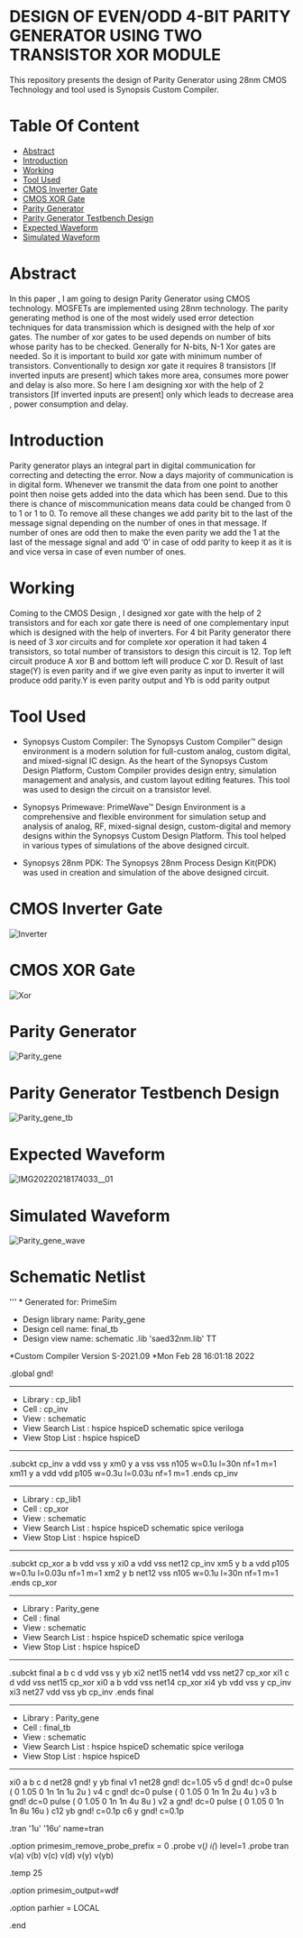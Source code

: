 # DESIGN OF EVEN/ODD 4-BIT PARITY GENERATOR USING TWO TRANSISTOR XOR MODULE
This repository presents the design of Parity Generator using 28nm CMOS Technology and tool used is Synopsis Custom Compiler.
# Table Of Content
- [Abstract](https://github.com/AniJoshi12/Party-Generator/blob/main/README.md#Abstract)
- [Introduction](https://github.com/AniJoshi12/Party-Generator/blob/main/README.md#Introduction)
- [Working](https://github.com/AniJoshi12/Party-Generator/blob/main/README.md#Working)
- [Tool Used](https://github.com/AniJoshi12/Party-Generator/blob/main/README.md#Tool-Used)
- [CMOS Inverter Gate](https://github.com/AniJoshi12/Party-Generator/blob/main/README.md#CMOS-Inverter-Gate)
- [CMOS XOR Gate](https://github.com/AniJoshi12/Party-Generator/blob/main/README.md#CMOS-XOR-Gate)
- [Parity Generator](https://github.com/AniJoshi12/Party-Generator/blob/main/README.md#Parity-Generator)
- [Parity Generator Testbench Design](https://github.com/AniJoshi12/Party-Generator/blob/main/README.md#Parity-Generator-Testbench-Design)
- [Expected Waveform](https://github.com/AniJoshi12/Party-Generator/blob/main/README.md#Expected-Waveform)
- [Simulated Waveform](https://github.com/AniJoshi12/Party-Generator/blob/main/README.md#Simulated-Waveform)



# Abstract
In this paper , I am going to design Parity Generator using CMOS technology. MOSFETs are implemented using 28nm technology.
The parity generating method is one of the most widely used error detection techniques for data transmission which is designed
with the help of xor gates. The number of xor gates to be used depends on number of bits whose parity has to be checked.
Generally for N-bits, N-1 Xor gates are needed. So it is important to build xor gate with minimum number of transistors.
Conventionally to design xor gate it requires 8 transistors [If inverted inputs are present] which takes more area, consumes 
more power and delay is also more. So here I am designing xor with the help of 2 transistors [If inverted inputs are present] only 
which leads to decrease area , power consumption and delay.

# Introduction
Parity generator plays an integral part in digital communication for correcting and detecting the error. Now a days majority of 
communication is in digital form. Whenever we transmit the data from one point to another point then noise gets added into the data 
which has been send. Due to this there is chance of miscommunication means data could be changed from 0 to 1 or 1 to 0.
To remove all these changes we add parity bit to the last of the message signal depending on the number of ones in that message. 
If number of ones are odd then to make the even parity we add the 1 at the last of the message signal and add ‘0’ in case of odd 
parity to keep it as it is and vice versa in case of even number of ones.

# Working
Coming to the CMOS Design , I designed xor gate with the help 
of 2 transistors and for each xor gate there is need of one 
complementary input which is designed with the help of inverters. 
For 4 bit Parity generator there is need of 3 xor circuits and for 
complete xor operation it had taken 4 transistors, so total number of 
transistors to design this circuit is 12. Top left circuit produce A xor 
B and bottom left will produce C xor D. Result of last stage(Y) is 
even parity and if we give even parity as input to inverter it will 
produce odd parity.Y is even parity output and Yb is odd parity 
output


# Tool Used
- Synopsys Custom Compiler: The Synopsys Custom Compiler™ design environment is a modern solution for full-custom analog, custom digital, and mixed-signal IC design. As the heart
of the Synopsys Custom Design Platform, Custom Compiler provides design entry, simulation management and analysis, and custom layout editing features. This tool was used to design the circuit on a transistor level.

- Synopsys Primewave: PrimeWave™ Design Environment is a comprehensive and flexible environment for simulation setup and analysis of analog, RF, mixed-signal design, custom-digital and memory designs within the Synopsys Custom Design Platform. This tool helped in various types of simulations of the above designed circuit.

- Synopsys 28nm PDK: The Synopsys 28nm Process Design Kit(PDK) was used in creation and simulation of the above designed circuit.

# CMOS Inverter Gate
![Inverter](https://user-images.githubusercontent.com/100522966/155893158-d4e660bd-86b3-4030-a142-3747dd995419.JPG)

# CMOS XOR Gate
![Xor](https://user-images.githubusercontent.com/100522966/155893190-c46562ef-97d0-49e3-8f29-ba2f571bc662.JPG)

# Parity Generator
![Parity_gene](https://user-images.githubusercontent.com/100522966/156007810-cc253626-0b31-4a6e-8a32-caff9ab709b0.JPG)

# Parity Generator Testbench Design
![Parity_gene_tb](https://user-images.githubusercontent.com/100522966/156007922-3579f5fd-f365-487b-8016-445c631a3551.JPG)

# Expected Waveform
![IMG20220218174033__01](https://user-images.githubusercontent.com/100522966/156008116-5f51fd3f-8820-4725-8ebd-84ab43a0ba35.jpg)

# Simulated Waveform
![Parity_gene_wave](https://user-images.githubusercontent.com/100522966/156008074-c6031885-7147-4c40-846a-244d4950f7dd.JPG)

# Schematic Netlist
''' *  Generated for: PrimeSim
*  Design library name: Parity_gene
*  Design cell name: final_tb
*  Design view name: schematic
.lib 'saed32nm.lib' TT

*Custom Compiler Version S-2021.09
*Mon Feb 28 16:01:18 2022

.global gnd!
********************************************************************************
* Library          : cp_lib1
* Cell             : cp_inv
* View             : schematic
* View Search List : hspice hspiceD schematic spice veriloga
* View Stop List   : hspice hspiceD
********************************************************************************
.subckt cp_inv a vdd vss y
xm0 y a vss vss n105 w=0.1u l=30n nf=1 m=1
xm11 y a vdd vdd p105 w=0.3u l=0.03u nf=1 m=1
.ends cp_inv

********************************************************************************
* Library          : cp_lib1
* Cell             : cp_xor
* View             : schematic
* View Search List : hspice hspiceD schematic spice veriloga
* View Stop List   : hspice hspiceD
********************************************************************************
.subckt cp_xor a b vdd vss y
xi0 a vdd vss net12 cp_inv
xm5 y b a vdd p105 w=0.1u l=0.03u nf=1 m=1
xm2 y b net12 vss n105 w=0.1u l=30n nf=1 m=1
.ends cp_xor

********************************************************************************
* Library          : Parity_gene
* Cell             : final
* View             : schematic
* View Search List : hspice hspiceD schematic spice veriloga
* View Stop List   : hspice hspiceD
********************************************************************************
.subckt final a b c d vdd vss y yb
xi2 net15 net14 vdd vss net27 cp_xor
xi1 c d vdd vss net15 cp_xor
xi0 a b vdd vss net14 cp_xor
xi4 yb vdd vss y cp_inv
xi3 net27 vdd vss yb cp_inv
.ends final

********************************************************************************
* Library          : Parity_gene
* Cell             : final_tb
* View             : schematic
* View Search List : hspice hspiceD schematic spice veriloga
* View Stop List   : hspice hspiceD
********************************************************************************
xi0 a b c d net28 gnd! y yb final
v1 net28 gnd! dc=1.05
v5 d gnd! dc=0 pulse ( 0 1.05 0 1n 1n 1u 2u )
v4 c gnd! dc=0 pulse ( 0 1.05 0 1n 1n 2u 4u )
v3 b gnd! dc=0 pulse ( 0 1.05 0 1n 1n 4u 8u )
v2 a gnd! dc=0 pulse ( 0 1.05 0 1n 1n 8u 16u )
c12 yb gnd! c=0.1p
c6 y gnd! c=0.1p








.tran '1u' '16u' name=tran

.option primesim_remove_probe_prefix = 0
.probe v(*) i(*) level=1
.probe tran v(a) v(b) v(c) v(d) v(y) v(yb)

.temp 25



.option primesim_output=wdf


.option parhier = LOCAL






.end

